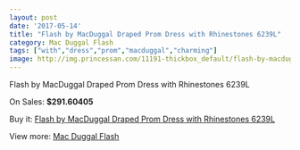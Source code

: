 ```yaml
---
layout: post
date: '2017-05-14'
title: "Flash by MacDuggal Draped Prom Dress with Rhinestones 6239L"
category: Mac Duggal Flash
tags: ["with","dress","prom","macduggal","charming"]
image: http://img.princessan.com/11191-thickbox_default/flash-by-macduggal-draped-prom-dress-with-rhinestones-6239l.jpg
---
```

Flash by MacDuggal Draped Prom Dress with Rhinestones 6239L

On Sales: **$291.60405**
<a href="https://www.princessan.com/en/mac-duggal-flash/5112-flash-by-macduggal-draped-prom-dress-with-rhinestones-6239l.html"><amp-img layout="responsive" width="600" height="600" src="//img.princessan.com/11191-thickbox_default/flash-by-macduggal-draped-prom-dress-with-rhinestones-6239l.jpg" alt="Flash by MacDuggal Draped Prom Dress with Rhinestones 6239L 0" /></a>

Buy it: [Flash by MacDuggal Draped Prom Dress with Rhinestones 6239L](https://www.princessan.com/en/mac-duggal-flash/5112-flash-by-macduggal-draped-prom-dress-with-rhinestones-6239l.html "Flash by MacDuggal Draped Prom Dress with Rhinestones 6239L")

View more: [Mac Duggal Flash](https://www.princessan.com/en/41-mac-duggal-flash "Mac Duggal Flash")